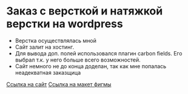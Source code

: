 # Заказ с версткой и натяжкой верстки на wordpress

* Верстка осуществлялась мной
* Сайт залит на хостинг.
* Для вывода доп. полей использовался плагин carbon fields. Его выбрал т.к. у него больше всего возможностей.
* Сайт немного не до конца доделан, так как мне попалась неадекватная заказщица 

[Ссылка на сайт](https://2rara.ru/)
[Ссылка на макет фигмы](https://www.figma.com/design/MD6pAUvXNZxxWzjUX5h8cG/%D0%BB%D0%BE%D0%B3%D0%BE%D0%BF%D0%B5%D0%B4%D1%82%D0%B2%D0%B5%D1%80%D1%8C.%D1%80%D1%84-(Copy)?node-id=0-1&t=IgRao1YoNQepQXVv-1)
